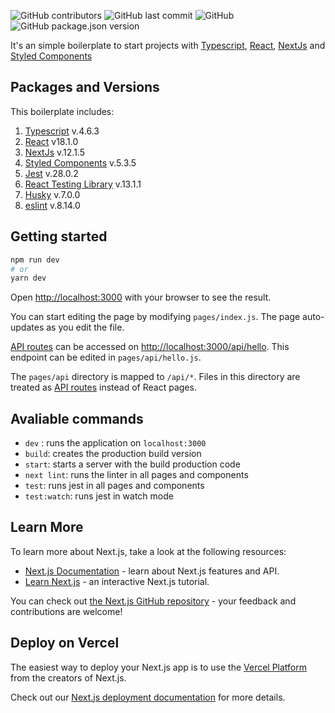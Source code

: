 ![GitHub contributors](https://img.shields.io/github/contributors/carolinevsboliveira/boilerplate-typescript-nextjs-and-styled-components?style=flat-square)
![GitHub last commit](https://img.shields.io/github/last-commit/carolinevsboliveira/boilerplate-typescript-nextjs-and-styled-components?style=flat-square)
![GitHub](https://img.shields.io/github/license/carolinevsboliveira/boilerplate-typescript-nextjs-and-styled-components?style=flat-square)
![GitHub package.json version](https://img.shields.io/github/package-json/v/carolinevsboliveira/boilerplate-typescript-nextjs-and-styled-components?style=flat-square)

It's an simple boilerplate to start projects with [Typescript](https://www.typescriptlang.org/), [React](https://reactjs.org/), [NextJs](https://nextjs.org/) and [Styled Components](https://styled-components.com/)

## Packages and Versions

This boilerplate includes:

1. [Typescript](https://www.typescriptlang.org/) v.4.6.3
2. [React](https://reactjs.org/) v18.1.0
3. [NextJs](https://nextjs.org/) v.12.1.5
4. [Styled Components](https://styled-components.com/) v.5.3.5
5. [Jest](https://jestjs.io/) v.28.0.2
6. [React Testing Library](testing-library.com/) v.13.1.1
7. [Husky](https://github.com/typicode/husky) v.7.0.0
8. [eslint](https://eslint.org/) v.8.14.0

## Getting started

```bash
npm run dev
# or
yarn dev
```

Open [http://localhost:3000](http://localhost:3000) with your browser to see the result.

You can start editing the page by modifying `pages/index.js`. The page auto-updates as you edit the file.

[API routes](https://nextjs.org/docs/api-routes/introduction) can be accessed on [http://localhost:3000/api/hello](http://localhost:3000/api/hello). This endpoint can be edited in `pages/api/hello.js`.

The `pages/api` directory is mapped to `/api/*`. Files in this directory are treated as [API routes](https://nextjs.org/docs/api-routes/introduction) instead of React pages.

## Avaliable commands

- `dev` : runs the application on `localhost:3000`
- `build`: creates the production build version
- `start`: starts a server with the build production code
- `next lint`: runs the linter in all pages and components
- `test`: runs jest in all pages and components
- `test:watch`: runs jest in watch mode

## Learn More

To learn more about Next.js, take a look at the following resources:

- [Next.js Documentation](https://nextjs.org/docs) - learn about Next.js features and API.
- [Learn Next.js](https://nextjs.org/learn) - an interactive Next.js tutorial.

You can check out [the Next.js GitHub repository](https://github.com/vercel/next.js/) - your feedback and contributions are welcome!

## Deploy on Vercel

The easiest way to deploy your Next.js app is to use the [Vercel Platform](https://vercel.com/new?utm_medium=default-template&filter=next.js&utm_source=create-next-app&utm_campaign=create-next-app-readme) from the creators of Next.js.

Check out our [Next.js deployment documentation](https://nextjs.org/docs/deployment) for more details.
